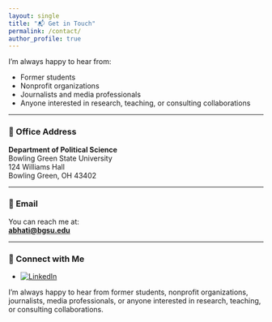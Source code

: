 ```yaml
---
layout: single 
title: "📬 Get in Touch"
permalink: /contact/
author_profile: true
---
```

I’m always happy to hear from:

- Former students
- Nonprofit organizations
- Journalists and media professionals
- Anyone interested in research, teaching, or consulting collaborations

---

### 🏢 Office Address

**Department of Political Science**  
Bowling Green State University  
124 Williams Hall  
Bowling Green, OH 43402  

---

### 📧 Email

You can reach me at:  
**[abhati@bgsu.edu](mailto:abhati@bgsu.edu)**

---

### 🔗 Connect with Me

- [![LinkedIn](https://img.shields.io/badge/LinkedIn-Connect-blue?logo=linkedin&style=flat-square)](https://www.linkedin.com/in/abhishekbhati/)


I’m always happy to hear from former students, nonprofit organizations, journalists, media professionals, or anyone interested in research, teaching, or consulting collaborations.

<!-- Please use the form below, or feel free to reach out via one of the alternative methods. -->

<!-- ## Contact Form -->
<!-- <div class="notice--info">
<strong>Note:</strong> To make this form work, you must <a href="https://formspree.io/" target="_blank">create a free Formspree account</a> and replace the placeholder URL in the form's <code>action</code> attribute with your own.
</div> -->

<!-- <form action="https://www.google.com/url?sa=E&source=gmail&q=https://formspree.io/f/your_unique_code" method="POST" class="contact-form">
<div class="form-group">
<label for="name">Your Name:</label>
<input type="text" id="name" name="name" required>
</div>
<div class="form-group">
<label for="email">Your Email:</label>
<input type="email" id="email" name="_replyto" required>
</div>
<div class="form-group">
<label for="message">Message:</label>
<textarea id="message" name="message" rows="6" required></textarea>
</div>
<button type="submit" class="btn btn--success">Send Message</button>
</form>

<style>

.contact-form .form-group {
margin-bottom: 1.5rem;
}
.contact-form label {
display: block;
margin-bottom: 0.5rem;
font-weight: bold;
}
.contact-form input,
.contact-form textarea {
width: 100%;
padding: 0.75rem;
border: 1px solid #ccc;
border-radius: 4px;
box-sizing: border-box; /* Important */
}
</style>
---
### 🏢 Office Address

**Department of Political Science**  
Bowling Green State University  
124 Williams Hall  
Bowling Green, OH 43402  

--- -->
